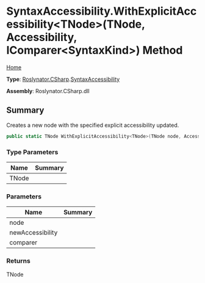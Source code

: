 # SyntaxAccessibility\.WithExplicitAccessibility\<TNode>\(TNode, Accessibility, IComparer\<SyntaxKind>\) Method

[Home](../../../../README.md)

**Type**: [Roslynator.CSharp](../../README.md)\.[SyntaxAccessibility](../README.md)

**Assembly**: Roslynator\.CSharp\.dll

## Summary

Creates a new node with the specified explicit accessibility updated\.

```csharp
public static TNode WithExplicitAccessibility<TNode>(TNode node, Accessibility newAccessibility, IComparer<SyntaxKind> comparer = null) where TNode : Microsoft.CodeAnalysis.SyntaxNode
```

### Type Parameters

| Name | Summary |
| ---- | ------- |
| TNode | |

### Parameters

| Name | Summary |
| ---- | ------- |
| node | |
| newAccessibility | |
| comparer | |

### Returns

TNode

